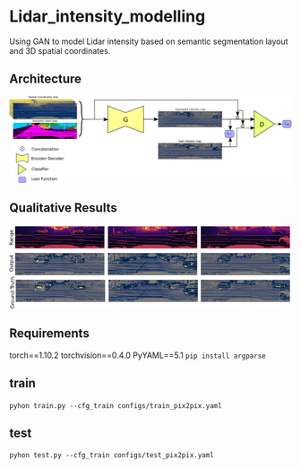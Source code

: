 # Lidar_intensity_modelling
Using GAN to model Lidar intensity based on semantic segmentation layout and 3D spatial coordinates.
## Architecture
![a](Images/training-diagram.png)
## Qualitative Results
![a](Images/Kitti-exp-figure.png)
## Requirements 
torch==1.10.2
torchvision==0.4.0
PyYAML==5.1
`pip install argparse`
## train
`pyhon train.py --cfg_train configs/train_pix2pix.yaml`
## test
`pyhon test.py --cfg_train configs/test_pix2pix.yaml`
